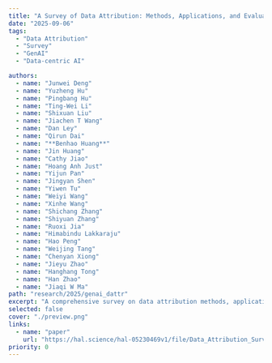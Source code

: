 ```yaml
---
title: "A Survey of Data Attribution: Methods, Applications, and Evaluation in the Era of Generative AI"
date: "2025-09-06"
tags:
  - "Data Attribution"
  - "Survey"
  - "GenAI"
  - "Data-centric AI"

authors:
  - name: "Junwei Deng"
  - name: "Yuzheng Hu"
  - name: "Pingbang Hu"
  - name: "Ting-Wei Li"
  - name: "Shixuan Liu"
  - name: "Jiachen T Wang"
  - name: "Dan Ley"
  - name: "Qirun Dai"
  - name: "**Benhao Huang**"
  - name: "Jin Huang"
  - name: "Cathy Jiao"
  - name: "Hoang Anh Just"
  - name: "Yijun Pan"
  - name: "Jingyan Shen"
  - name: "Yiwen Tu"
  - name: "Weiyi Wang"
  - name: "Xinhe Wang"
  - name: "Shichang Zhang"
  - name: "Shiyuan Zhang"
  - name: "Ruoxi Jia"
  - name: "Himabindu Lakkaraju"
  - name: "Hao Peng"
  - name: "Weijing Tang"
  - name: "Chenyan Xiong"
  - name: "Jieyu Zhao"
  - name: "Hanghang Tong"
  - name: "Han Zhao"
  - name: "Jiaqi W Ma"
path: "research/2025/genai_dattr"
excerpt: "A comprehensive survey on data attribution methods, applications, and evaluation protocols that address how training data influences the behaviors of generative AI systems."
selected: false
cover: "./preview.png"
links:
  - name: "paper"
    url: "https://hal.science/hal-05230469v1/file/Data_Attribution_Survey__HAL.pdf"
priority: 0
---
```


